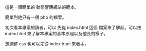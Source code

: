 這是一個簡單的 動態響應網站的範本。

簡單到他只有一個 php 的檔案。

初次看本專案的讀者，可以 先從 index.html 這個 檔案來了解起。可以由 index.html 來了解本專案的基本原理以及他長的樣子。

想調整 css 也可以先從 index.html 來著手。
